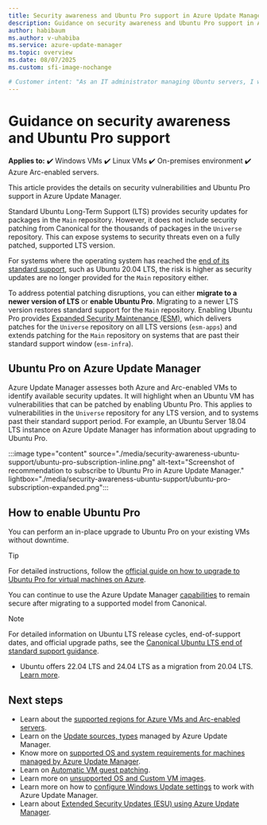 ```yaml
---
title: Security awareness and Ubuntu Pro support in Azure Update Manager
description: Guidance on security awareness and Ubuntu Pro support in Azure Update Manager.
author: habibaum
ms.author: v-uhabiba
ms.service: azure-update-manager
ms.topic: overview
ms.date: 08/07/2025
ms.custom: sfi-image-nochange

# Customer intent: "As an IT administrator managing Ubuntu servers, I want to upgrade to Ubuntu Pro or migrate to a newer LTS version, so that I can ensure ongoing security updates and reduce vulnerabilities in my environment."
---
```


# Guidance on security awareness and Ubuntu Pro support

**Applies to:** :heavy_check_mark: Windows VMs :heavy_check_mark: Linux VMs :heavy_check_mark: On-premises environment :heavy_check_mark: Azure Arc-enabled servers.


This article provides the details on security vulnerabilities and Ubuntu Pro support in Azure Update Manager.

Standard Ubuntu Long-Term Support (LTS) provides security updates for packages in the `Main` repository. However, it does not include security patching from Canonical for the thousands of packages in the `Universe` repository. This can expose systems to security threats even on a fully patched, supported LTS version.

For systems where the operating system has reached the [end of its standard support](https://ubuntu.com/about/release-cycle), such as Ubuntu 20.04 LTS, the risk is higher as security updates are no longer provided for the `Main` repository either.

To address potential patching disruptions, you can either **migrate to a newer version of LTS** or **enable Ubuntu Pro**. Migrating to a newer LTS version restores standard support for the `Main` repository. Enabling Ubuntu Pro provides [Expanded Security Maintenance (ESM)](https://ubuntu.com/security/esm), which delivers patches for the `Universe` repository on all LTS versions (`esm-apps`) and extends patching for the `Main` repository on systems that are past their standard support window (`esm-infra`).


## Ubuntu Pro on Azure Update Manager
 
Azure Update Manager assesses both Azure and Arc-enabled VMs to identify available security updates. It will highlight when an Ubuntu VM has vulnerabilities that can be patched by enabling Ubuntu Pro. This applies to vulnerabilities in the `Universe` repository for any LTS version, and to systems past their standard support period. For example, an Ubuntu Server 18.04 LTS instance on Azure Update Manager has information about upgrading to Ubuntu Pro.

:::image type="content" source="./media/security-awareness-ubuntu-support/ubuntu-pro-subscription-inline.png" alt-text="Screenshot of recommendation to subscribe to Ubuntu Pro in Azure Update Manager." lightbox="./media/security-awareness-ubuntu-support/ubuntu-pro-subscription-expanded.png":::

## How to enable Ubuntu Pro

You can perform an in-place upgrade to Ubuntu Pro on your existing VMs without downtime.

> [!TIP]
> For detailed instructions, follow the [official guide on how to upgrade to Ubuntu Pro for virtual machines on Azure](/azure/virtual-machines/workloads/canonical/ubuntu-pro-in-place-upgrade).

You can continue to use the Azure Update Manager [capabilities](updates-maintenance-schedules.md) to remain secure after migrating to a supported model from Canonical.

> [!NOTE]
> For detailed information on Ubuntu LTS release cycles, end-of-support dates, and official upgrade paths, see the [Canonical Ubuntu LTS end of standard support guidance](/azure/virtual-machines/workloads/canonical/ubuntu-els-guidance).
> - Ubuntu offers 22.04 LTS and 24.04 LTS as a migration from 20.04 LTS. [Learn more](https://ubuntu.com/20-04/azure).

 
## Next steps
- Learn about the [supported regions for Azure VMs and Arc-enabled servers](supported-regions.md).
- Learn on the [Update sources, types](support-matrix.md) managed by Azure Update Manager.
- Know more on [supported OS and system requirements for machines managed by Azure Update Manager](support-matrix-updates.md).
- Learn on [Automatic VM guest patching](support-matrix-automatic-guest-patching.md).
- Learn more on [unsupported OS and Custom VM images](unsupported-workloads.md).
- Learn more on how to [configure Windows Update settings](configure-wu-agent.md) to work with Azure Update Manager. 
- Learn about [Extended Security Updates (ESU) using Azure Update Manager](extended-security-updates.md).
